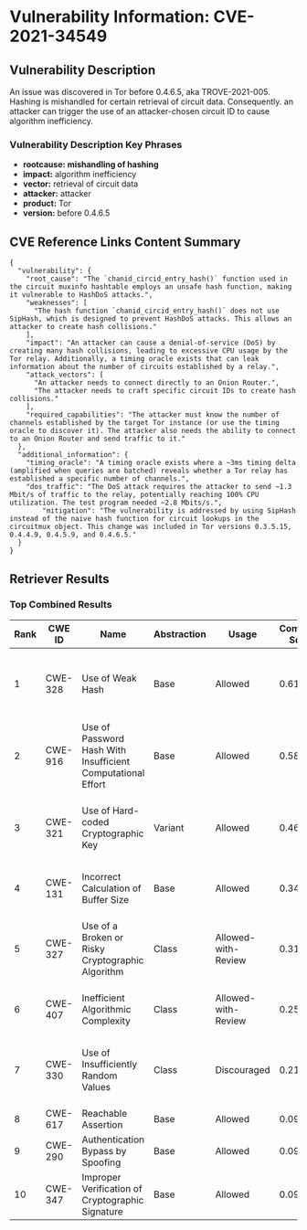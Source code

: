 # Vulnerability Information: CVE-2021-34549

## Vulnerability Description
An issue was discovered in Tor before 0.4.6.5, aka TROVE-2021-005. Hashing is mishandled for certain retrieval of circuit data. Consequently. an attacker can trigger the use of an attacker-chosen circuit ID to cause algorithm inefficiency.

### Vulnerability Description Key Phrases
- **rootcause:** **mishandling of hashing**
- **impact:** algorithm inefficiency
- **vector:** retrieval of circuit data
- **attacker:** attacker
- **product:** Tor
- **version:** before 0.4.6.5

## CVE Reference Links Content Summary
```
{
  "vulnerability": {
    "root_cause": "The `chanid_circid_entry_hash()` function used in the circuit muxinfo hashtable employs an unsafe hash function, making it vulnerable to HashDoS attacks.",
    "weaknesses": [
      "The hash function `chanid_circid_entry_hash()` does not use SipHash, which is designed to prevent HashDoS attacks. This allows an attacker to create hash collisions."
    ],
    "impact": "An attacker can cause a denial-of-service (DoS) by creating many hash collisions, leading to excessive CPU usage by the Tor relay. Additionally, a timing oracle exists that can leak information about the number of circuits established by a relay.",
    "attack_vectors": [
      "An attacker needs to connect directly to an Onion Router.",
      "The attacker needs to craft specific circuit IDs to create hash collisions."
    ],
    "required_capabilities": "The attacker must know the number of channels established by the target Tor instance (or use the timing oracle to discover it). The attacker also needs the ability to connect to an Onion Router and send traffic to it."
  },
  "additional_information": {
    "timing_oracle": "A timing oracle exists where a ~3ms timing delta (amplified when queries are batched) reveals whether a Tor relay has established a specific number of channels.",
    "dos_traffic": "The DoS attack requires the attacker to send ~1.3 Mbit/s of traffic to the relay, potentially reaching 100% CPU utilization. The test program needed ~2.8 Mbits/s.",
        "mitigation": "The vulnerability is addressed by using SipHash instead of the naive hash function for circuit lookups in the circuitmux object. This change was included in Tor versions 0.3.5.15, 0.4.4.9, 0.4.5.9, and 0.4.6.5."
  }
}
```

## Retriever Results

### Top Combined Results

| Rank | CWE ID | Name | Abstraction | Usage | Combined Score | Retrievers | Individual Scores |
|------|--------|------|-------------|-------|---------------|------------|-------------------|
| 1 | CWE-328 | Use of Weak Hash | Base | Allowed | 0.6124 | dense, sparse, graph | dense: 0.552, sparse: 0.201, graph: 0.619 |
| 2 | CWE-916 | Use of Password Hash With Insufficient Computational Effort | Base | Allowed | 0.5804 | dense, sparse, graph | dense: 0.512, sparse: 0.183, graph: 0.613 |
| 3 | CWE-321 | Use of Hard-coded Cryptographic Key | Variant | Allowed | 0.4694 | dense, sparse, graph | dense: 0.518, sparse: 0.162, graph: 0.439 |
| 4 | CWE-131 | Incorrect Calculation of Buffer Size | Base | Allowed | 0.3405 | dense, sparse | dense: 0.490, sparse: 0.166 |
| 5 | CWE-327 | Use of a Broken or Risky Cryptographic Algorithm | Class | Allowed-with-Review | 0.3147 | dense, sparse, graph | dense: 0.498, sparse: 0.186, graph: 0.503 |
| 6 | CWE-407 | Inefficient Algorithmic Complexity | Class | Allowed-with-Review | 0.2549 | dense, sparse | dense: 0.511, sparse: 0.311 |
| 7 | CWE-330 | Use of Insufficiently Random Values | Class | Discouraged | 0.2154 | dense, sparse, graph | dense: 0.489, sparse: 0.178, graph: 0.377 |
| 8 | CWE-617 | Reachable Assertion | Base | Allowed | 0.0994 | sparse | sparse: 0.174 |
| 9 | CWE-290 | Authentication Bypass by Spoofing | Base | Allowed | 0.0979 | sparse | sparse: 0.171 |
| 10 | CWE-347 | Improper Verification of Cryptographic Signature | Base | Allowed | 0.0974 | sparse | sparse: 0.170 |

